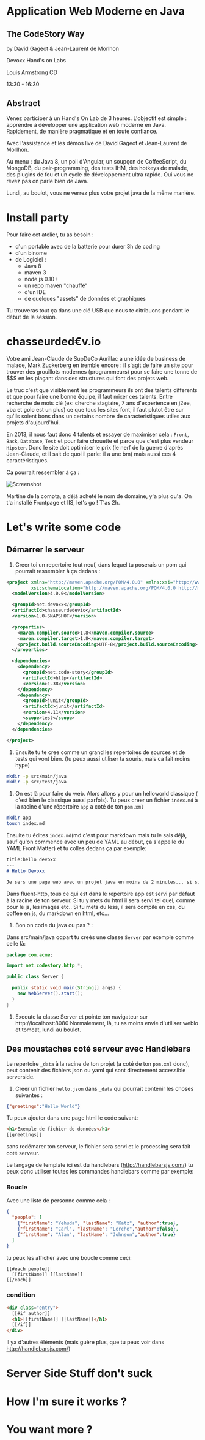 # Application Web Moderne en Java
## The CodeStory Way
by David Gageot & Jean-Laurent de Morlhon

Devoxx Hand's on Labs

Louis Armstrong CD

13:30 - 16:30

## Abstract
Venez participer à un Hand's On Lab de 3 heures. L'objectif est simple : apprendre à développer une application web moderne en Java. Rapidement, de manière pragmatique et en toute confiance.

Avec l'assistance et les démos live de David Gageot et Jean-Laurent de Morlhon.

Au menu : du Java 8, un poil d'Angular, un soupçon de CoffeeScript, du MongoDB, du pair-programming, des tests IHM, des hotkeys de malade, des plugins de fou et un cycle de développement ultra rapide. Oui vous ne rêvez pas on parle bien de Java.

Lundi, au boulot, vous ne verrez plus votre projet java de la même manière.


# Install party

Pour faire cet atelier, tu as besoin  :
  * d'un portable avec de la batterie pour durer 3h de coding
  * d'un binome
  * de Logiciel :
    * Java 8
    * maven 3
    * node.js 0.10+
    * un repo maven "chauffé"
    * d'un IDE
    * de quelques "assets" de données et graphiques

Tu trouveras tout ça dans une clé USB que nous te ditribuons pendant le début de la session.

# chasseurded€v.io

Votre ami Jean-Claude de SupDeCo Aurillac a une idée de business de malade, Mark Zuckerberg en tremble encore : il s'agit de faire un site pour trouver des grouillots modernes (programmeurs) pour se faire une tonne de $$$ en les plaçant dans des structures qui font des projets web.

Le truc c'est que visiblement les programmeurs ils ont des talents differents et que pour faire une bonne équipe, il faut mixer ces talents.
Entre recherche de mots clé (ex: cherche stagiaire, 7 ans d'experience en j2ee, vba et golo est un plus) ce que tous les sites font, il faut plutot être sur qu'ils soient bons dans un certains nombre de caracteristiques utiles aux projets d'aujourd'hui.

En 2013, il nous faut donc 4 talents et essayer de maximiser cela : `Front`, `Back`, `Database`, `Test` et pour faire chouette et parce que c'est plus vendeur `Hipster`.
Donc le site doit optimiser le prix (le nerf de la guerre d'aprés Jean-Claude, et il sait de quoi il parle: il a une bm) mais aussi ces 4 caractéristiques.

Ca pourrait ressembler à ça :

![Screenshot](./screenshot.png)

Martine de la compta, a déjà acheté le nom de domaine, y'a plus qu'a.
On t'a installé Frontpage et IIS, let's go ! T'as 2h.

# Let's write some code

## Démarrer le serveur

1. Creer toi un repertoire tout neuf, dans lequel tu poserais un pom qui pourrait ressembler à ça dedans :

  ```xml
  <project xmlns="http://maven.apache.org/POM/4.0.0" xmlns:xsi="http://www.w3.org/2001/XMLSchema-instance"
           xsi:schemaLocation="http://maven.apache.org/POM/4.0.0 http://maven.apache.org/maven-v4_0_0.xsd">
    <modelVersion>4.0.0</modelVersion>

    <groupId>net.devoxx</groupId>
    <artifactId>chasseurdedevio</artifactId>
    <version>1.0-SNAPSHOT</version>

    <properties>
      <maven.compiler.source>1.8</maven.compiler.source>
      <maven.compiler.target>1.8</maven.compiler.target>
      <project.build.sourceEncoding>UTF-8</project.build.sourceEncoding>
    </properties>

    <dependencies>
      <dependency>
        <groupId>net.code-story</groupId>
        <artifactId>http</artifactId>
        <version>1.38</version>
      </dependency>
      <dependency>
        <groupId>junit</groupId>
        <artifactId>junit</artifactId>
        <version>4.11</version>
        <scope>test</scope>
      </dependency>
    </dependencies>

  </project>
  ```

1. Ensuite tu te cree comme un grand les repertoires de sources et de tests qui vont bien.
(tu peux aussi utiliser ta souris, mais ca fait moins hype)

  ```bash
  mkdir -p src/main/java
  mkdir -p src/test/java
  ```
1. On est là pour faire du web. Alors allons y pour un helloworld classique ( c'est bien le classique aussi parfois).
  Tu peux creer un fichier `index.md` à la racine d'une répertoire `app` a coté de ton `pom.xml`

  ```bash
  mkdir app
  touch index.md
  ```

  Ensuite tu édites `index.md`(md c'est pour markdown mais tu le sais déjà, sauf qu'on commence avec un peu de YAML au début, ça s'appelle du YAML Front Matter) et tu colles dedans ça par exemple:

  ```Markdown
  title:hello devoxx
  ---
  # Hello Devoxx

  Je sers une page web avec un projet java en moins de 2 minutes... si si c'est possible
  ```
  Dans fluent-http, tous ce qui est dans le repertoire app est servi par défaut à la racine de ton serveur.
  Si tu y mets du html il sera servi tel quel, comme pour le js, les images etc..
  Si tu mets du less, il sera compilé en css, du coffee en js, du markdown en html, etc...

1. Bon on code du java ou pas ? :

  Dans src/main/java qqpart tu creés une classe `Server` par exemple comme celle là:

  ```java
  package com.acme;

  import net.codestory.http.*;

  public class Server {

    public static void main(String[] args) {
      new WebServer().start();
    }
  }
  ```
1. Execute la classe Server et pointe ton navigateur sur http://localhost:8080
Normalement, là, tu as moins envie d'utiliser weblo et tomcat, lundi au boulot.


## Des moustaches coté serveur avec Handlebars
Le repertoire `_data` à la racine de ton projet (a coté de ton `pom.xml` donc), peut contenir des fichiers json ou yaml
qui sont directement accessible serverside.

1. Creer un fichier `hello.json` dans `_data`
qui pourrait contenir les choses suivantes :
```json
{"greetings":"Hello World"}
```
Tu peux ajouter dans une page html le code suivant:
```html
<h1>Exemple de fichier de données</h1>
[[greetings]]
```
sans redémarer ton serveur, le fichier sera servi et le processing sera fait coté serveur.

Le langage de template ici est du handlebars (http://handlebarsjs.com/) tu peux donc utiliser toutes les commandes handlebars comme par exemple:

### Boucle
Avec une liste de personne comme cela :
```json
{
  "people": [
    {"firstName": "Yehuda", "lastName": "Katz", "author":true},
    {"firstName": "Carl", "lastName": "Lerche","author":false},
    {"firstName": "Alan", "lastName": "Johnson","author":true}
  ]
}
```
tu peux les afficher avec une boucle comme ceci:
```
[[#each people]]
  [[firstName]] [[lastName]]
[[/each]]
```

### condition

```html
<div class="entry">
  [[#if author]]
  <h1>[[firstName]] [[lastName]]</h1>
  [[/if]]
</div>
```

Il ya d'autres éléments (mais guère plus, que tu peux voir dans http://handlebarsjs.com/)

# Server Side Stuff don't suck

# How I'm sure it works ?

# You want more ?
